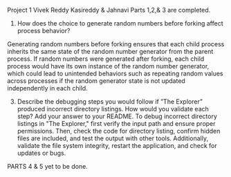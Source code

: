 Project 1 
Vivek Reddy Kasireddy & Jahnavi 
Parts 1,2,& 3 are completed. 

1. How does the choice to generate random numbers before forking affect process behavior?

Generating random numbers before forking ensures that each child process inherits the same state of the random number generator from the parent process. If random numbers were generated after forking, each child process would have its own instance of the random number generator, which could lead to unintended behaviors such as repeating random values across processes if the random generator state is not updated independently in each child.

3. Describe the debugging steps you would follow if ”The Explorer” produced incorrect directory listings. How would you validate each step? Add your answer to your README.
To debug incorrect directory listings in "The Explorer," first verify the input path and ensure proper permissions. Then, check the code for directory listing, confirm hidden files are included, and test the output with other tools. Additionally, validate the file system integrity, restart the application, and check for updates or bugs.

PARTS 4 & 5 yet to be done. 